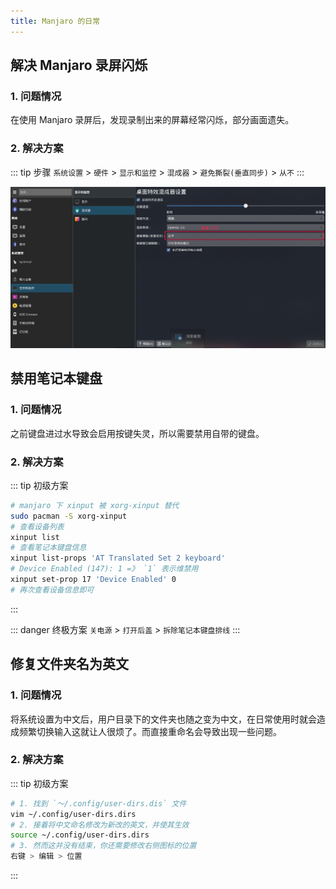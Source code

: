 ```yaml
---
title: Manjaro 的日常
---
```


## 解决 Manjaro 录屏闪烁

### 1. 问题情况

在使用 Manjaro 录屏后，发现录制出来的屏幕经常闪烁，部分画面遗失。

### 2. 解决方案

::: tip 步骤
`系统设置` > `硬件` > `显示和监控` > `混成器` > `避免撕裂(垂直同步)` > `从不`
:::

![录屏闪烁](/OS/manjaro/os_manjaro_5_20190218171136.png)

## 禁用笔记本键盘

### 1. 问题情况

之前键盘进过水导致会启用按键失灵，所以需要禁用自带的键盘。

### 2. 解决方案

::: tip 初级方案  
```bash
# manjaro 下 xinput 被 xorg-xinput 替代
sudo pacman -S xorg-xinput
# 查看设备列表
xinput list
# 查看笔记本键盘信息 
xinput list-props 'AT Translated Set 2 keyboard'
# Device Enabled (147): 1 =》 `1` 表示维禁用
xinput set-prop 17 'Device Enabled' 0
# 再次查看设备信息即可
```
:::

::: danger 终极方案
`关电源` > `打开后盖` > `拆除笔记本键盘排线`
:::

## 修复文件夹名为英文

### 1. 问题情况

将系统设置为中文后，用户目录下的文件夹也随之变为中文，在日常使用时就会造成频繁切换输入这就让人很烦了。而直接重命名会导致出现一些问题。

### 2. 解决方案

::: tip 初级方案  

```bash
# 1. 找到 `～/.config/user-dirs.dis` 文件
vim ~/.config/user-dirs.dirs 
# 2. 接着将中文命名修改为新改的英文，并使其生效
source ~/.config/user-dirs.dirs
# 3. 然而这并没有结束，你还需要修改右侧图标的位置
右键 > 编辑 > 位置
```

:::